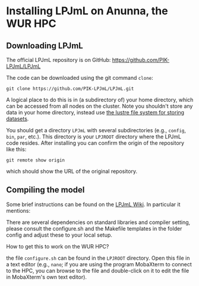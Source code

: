 # Installing LPJmL on Anunna, the WUR HPC

## Downloading LPJmL
The official LPJmL repository is on GitHub: https://github.com/PIK-LPJmL/LPJmL

The code can be downloaded using the git command `clone`:
```
git clone https://github.com/PIK-LPJmL/LPJmL.git
```
A logical place to do this is in (a subdirectory of) your home directory, which can be accessed from all nodes on the cluster. Note you shouldn't store any data in your home directory, instead use [the lustre file system for storing datasets](https://wiki.anunna.wur.nl/index.php/Filesystems). 

You should get a directory `LPJmL` with several subdirectories (e.g., `config`, `bin`, `par`, etc.). This directory is your `LPJROOT` directory where the LPJmL code resides. After installing you can confirm the origin of the repository like this:

```
git remote show origin
```

which should show the URL of the original repository. 

## Compiling the model

Some brief instructions can be found on the [LPJmL Wiki](https://github.com/PIK-LPJmL/LPJmL/wiki/HowTo). In particular it mentions:
>>>
There are several dependencies on standard libraries and compiler setting, please consult the configure.sh and the Makefile templates in the folder config and adjust these to your local setup.
>>>

How to get this to work on the WUR HPC? 

the file `configure.sh` can be found in the `LPJROOT` directory. Open this file in a text editor (e.g., `nano`; if you are using the program MobaXterm to connect to the HPC, you can browse to the file and double-click on it to edit the file in MobaXterm's own text editor).
